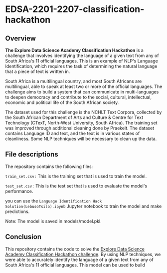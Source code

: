 # EDSA-2201-2207-classification-hackathon

## Overview

**The Explore Data Science Academy Classification Hackathon** is a challenge that involves identifying the language of a given text from any of South Africa's 11 official languages. This is an example of NLP's Language Identification, which requires the task of determining the natural language that a piece of text is written in.

South Africa is a multilingual country, and most South Africans are multilingual, able to speak at least two or more of the official languages. The challenge aims to build a system that can communicate in multi-languages to deepen democracy and contribute to the social, cultural, intellectual, economic and political life of the South African society.

The dataset used for this challenge is the NCHLT Text Corpora, collected by the South African Department of Arts and Culture & Centre for Text Technology (CTexT, North-West University, South Africa). The training set was improved through additional cleaning done by Praekelt. The dataset contains Language ID and text, and the text is in various states of cleanliness. Some NLP techniques will be necessary to clean up the data.

## File descriptions

The repository contains the following files:

`train_set.csv:` This is the training set that is used to train the model.

`test_set.csv:` This is the test set that is used to evaluate the model's performance.

you can use the `Language Identification Hack Solution(LebusoTsilo).ipynb` Jupyter notebook to train the model and make predictions.

Note: The model is saved in models/model.pkl.

## Conclusion

This repository contains the code to solve the [Explore Data Science Academy Classification Hackathon challenge](https://www.kaggle.com/competitions/south-african-language-identification-hack-2022/overview). By using NLP techniques, we were able to accurately identify the language of a given text from any of South Africa's 11 official languages. This model can be used to build
